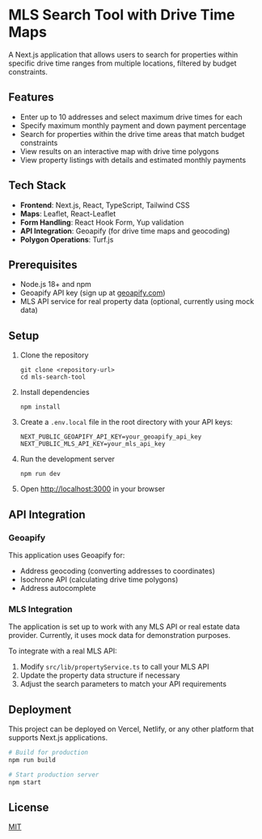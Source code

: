 # MLS Search Tool with Drive Time Maps

A Next.js application that allows users to search for properties within specific drive time ranges from multiple locations, filtered by budget constraints.

## Features

- Enter up to 10 addresses and select maximum drive times for each
- Specify maximum monthly payment and down payment percentage
- Search for properties within the drive time areas that match budget constraints
- View results on an interactive map with drive time polygons
- View property listings with details and estimated monthly payments

## Tech Stack

- **Frontend**: Next.js, React, TypeScript, Tailwind CSS
- **Maps**: Leaflet, React-Leaflet
- **Form Handling**: React Hook Form, Yup validation
- **API Integration**: Geoapify (for drive time maps and geocoding)
- **Polygon Operations**: Turf.js

## Prerequisites

- Node.js 18+ and npm
- Geoapify API key (sign up at [geoapify.com](https://www.geoapify.com/))
- MLS API service for real property data (optional, currently using mock data)

## Setup

1. Clone the repository

   ```
   git clone <repository-url>
   cd mls-search-tool
   ```

2. Install dependencies

   ```
   npm install
   ```

3. Create a `.env.local` file in the root directory with your API keys:

   ```
   NEXT_PUBLIC_GEOAPIFY_API_KEY=your_geoapify_api_key
   NEXT_PUBLIC_MLS_API_KEY=your_mls_api_key
   ```

4. Run the development server

   ```
   npm run dev
   ```

5. Open [http://localhost:3000](http://localhost:3000) in your browser

## API Integration

### Geoapify

This application uses Geoapify for:

- Address geocoding (converting addresses to coordinates)
- Isochrone API (calculating drive time polygons)
- Address autocomplete

### MLS Integration

The application is set up to work with any MLS API or real estate data provider. Currently, it uses mock data for demonstration purposes.

To integrate with a real MLS API:

1. Modify `src/lib/propertyService.ts` to call your MLS API
2. Update the property data structure if necessary
3. Adjust the search parameters to match your API requirements

## Deployment

This project can be deployed on Vercel, Netlify, or any other platform that supports Next.js applications.

```bash
# Build for production
npm run build

# Start production server
npm start
```

## License

[MIT](LICENSE)
